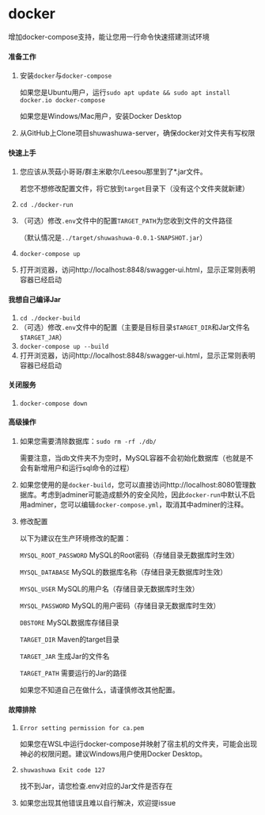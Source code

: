 # docker

增加docker-compose支持，能让您用一行命令快速搭建测试环境

#### 准备工作

1. 安装`docker`与`docker-compose`

   如果您是Ubuntu用户，运行`sudo apt update && sudo apt install docker.io docker-compose`

   如果您是Windows/Mac用户，安装Docker Desktop

2. 从GitHub上Clone项目shuwashuwa-server，确保docker对文件夹有写权限

#### 快速上手

1. 您应该从茨菇小哥哥/群主米歇尔/Leesou那里到了*.jar文件。

   若您不想修改配置文件，将它放到`target`目录下（没有这个文件夹就新建）

2. `cd ./docker-run`

3. （可选）修改`.env`文件中的配置`TARGET_PATH`为您收到文件的文件路径

   （默认情况是`../target/shuwashuwa-0.0.1-SNAPSHOT.jar`）

4. `docker-compose up`

5. 打开浏览器，访问http://localhost:8848/swagger-ui.html，显示正常则表明容器已经启动

#### 我想自己编译Jar

1. `cd ./docker-build`
2. （可选）修改`.env`文件中的配置（主要是目标目录`$TARGET_DIR`和Jar文件名`$TARGET_JAR`）
3. `docker-compose up --build`
4. 打开浏览器，访问http://localhost:8848/swagger-ui.html，显示正常则表明容器已经启动

#### 关闭服务

1. `docker-compose down`

#### 高级操作

1. 如果您需要清除数据库：`sudo rm -rf ./db/`

   需要注意，当db文件夹不为空时，MySQL容器不会初始化数据库（也就是不会有新增用户和运行sql命令的过程）

2. 如果您使用的是`docker-build`，您可以直接访问http://localhost:8080管理数据库。考虑到adminer可能造成额外的安全风险，因此`docker-run`中默认不启用adminer，您可以编辑`docker-compose.yml`，取消其中adminer的注释。

3. 修改配置

   以下为建议在生产环境修改的配置：

   `MYSQL_ROOT_PASSWORD` MySQL的Root密码（存储目录无数据库时生效）

   `MYSQL_DATABASE`  MySQL的数据库名称（存储目录无数据库时生效）

   `MYSQL_USER` MySQL的用户名（存储目录无数据库时生效）

   `MYSQL_PASSWORD` MySQL的用户密码（存储目录无数据库时生效）

   `DBSTORE` MySQL数据库存储目录

   `TARGET_DIR` Maven的target目录

   `TARGET_JAR` 生成Jar的文件名

   `TARGET_PATH` 需要运行的Jar的路径

   如果您不知道自己在做什么，请谨慎修改其他配置。

#### 故障排除

1. `Error setting permission for ca.pem`

   如果您在WSL中运行docker-compose并映射了宿主机的文件夹，可能会出现神必的权限问题。建议Windows用户使用Docker Desktop。

2. `shuwashuwa Exit code 127`

   找不到Jar，请您检查.env对应的Jar文件是否存在

3. 如果您出现其他错误且难以自行解决，欢迎提issue